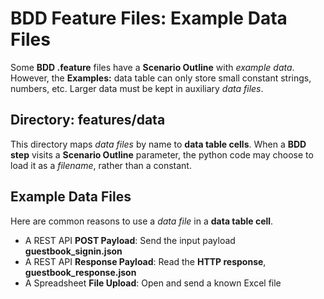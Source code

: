 BDD Feature Files: Example Data Files
=====================================

Some **BDD .feature** files have a **Scenario Outline** with _example data_.
However, the **Examples:** data table can only store small constant strings, numbers, etc.
Larger data must be kept in auxiliary _data files_.

Directory: features/data
------------------------

This directory maps _data files_ by name to **data table cells**.
When a **BDD step** visits a **Scenario Outline** parameter,
the python code may choose to load it as a _filename_, rather than a constant.

Example Data Files
------------------

Here are common reasons to use a _data file_ in a **data table cell**.

* A REST API **POST Payload**: Send the input payload **guestbook_signin.json**
* A REST API **Response Payload**: Read the **HTTP response**, **guestbook_response.json**
* A Spreadsheet **File Upload**: Open and send a known Excel file
